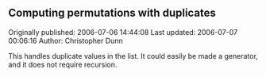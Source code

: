 ## Computing permutations with duplicates

Originally published: 2006-07-06 14:44:08
Last updated: 2006-07-07 00:06:16
Author: Christopher Dunn

This handles duplicate values in the list.  It could easily be made a generator, and it does not require recursion.